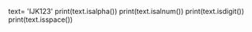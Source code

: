 text= 'IJK123'
print(text.isalpha())
print(text.isalnum())
print(text.isdigit())
print(text.isspace())      
            
